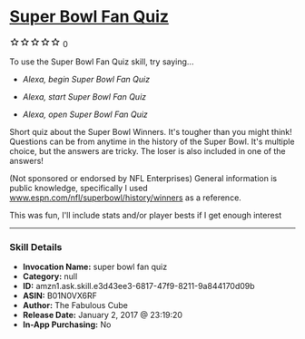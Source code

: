 # [Super Bowl Fan Quiz](http://alexa.amazon.com/#skills/amzn1.ask.skill.e3d43ee3-6817-47f9-8211-9a844170d09b)
![0 stars](../../images/ic_star_border_black_18dp_1x.png)![0 stars](../../images/ic_star_border_black_18dp_1x.png)![0 stars](../../images/ic_star_border_black_18dp_1x.png)![0 stars](../../images/ic_star_border_black_18dp_1x.png)![0 stars](../../images/ic_star_border_black_18dp_1x.png) 0

To use the Super Bowl Fan Quiz skill, try saying...

* *Alexa, begin Super Bowl Fan Quiz*

* *Alexa, start Super Bowl Fan Quiz*

* *Alexa, open Super Bowl Fan Quiz*

Short quiz about the Super Bowl Winners.  It's tougher than you might think!  Questions can be from anytime in the history of the Super Bowl.  It's multiple choice, but the answers are tricky.  The loser is also included in one of the answers!

(Not sponsored or endorsed by NFL Enterprises)
General information is public knowledge, specifically I used www.espn.com/nfl/superbowl/history/winners as a reference.

This was fun, I'll include stats and/or player bests if I get enough interest

***

### Skill Details

* **Invocation Name:** super bowl fan quiz
* **Category:** null
* **ID:** amzn1.ask.skill.e3d43ee3-6817-47f9-8211-9a844170d09b
* **ASIN:** B01N0VX6RF
* **Author:** The Fabulous Cube
* **Release Date:** January 2, 2017 @ 23:19:20
* **In-App Purchasing:** No
